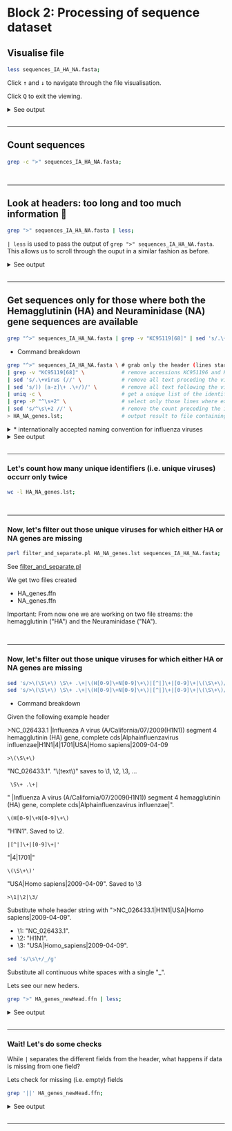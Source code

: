 # Block 2: Processing of sequence dataset

## Visualise file

```bash
less sequences_IA_HA_NA.fasta;
```
Click <kbd>↑</kbd> and <kbd>↓</kbd> to navigate through the file visualisation.

Click <kbd>Q</kbd> to exit the viewing.

<details>

<summary>See output</summary>

![](./images/sequences_IA_HA_NA_less.png)

</details>
<br/>

---
## Count sequences
```bash
grep -c ">" sequences_IA_HA_NA.fasta;
```
<br/>

---
## Look at headers: too long and too much information 🤮
```bash
grep ">" sequences_IA_HA_NA.fasta | less;
```
`| less` is used to pass the output of `grep ">" sequences_IA_HA_NA.fasta`. This allows us to scroll through the ouput in a similar fashion as before.

<details>

<summary>See output</summary>

![](./images/sequences_IA_HA_NA_less_headers.png)

</details>
<br/>

---
## Get sequences only for those where both the Hemagglutinin (HA) and Neuraminidase (NA) gene sequences are available
```bash
grep "^>" sequences_IA_HA_NA.fasta | grep -v "KC95119[68]" | sed 's/.\+virus (//' | sed 's/)) [a-z]\+ .\+/)/' | uniq -c | grep -P "^\s+2" | sed 's/^\s\+2 //' > HA_NA_genes.lst;
```

- Command breakdown

```bash
grep "^>" sequences_IA_HA_NA.fasta \ # grab only the header (lines starting with ">").
| grep -v "KC95119[68]" \            # remove accessions KC951196 and KC951198
| sed 's/.\+virus (//' \             # remove all text preceding the virus name*.
| sed 's/)) [a-z]\+ .\+/)/' \        # remove all text following the virus name*.
| uniq -c \                          # get a unique list of the identifiers and count the number of occurrences
| grep -P "^\s+2" \                  # select only those lines where exactly two sequences are found per unique identifier
| sed 's/^\s\+2 //' \                # remove the count preceding the identifier
> HA_NA_genes.lst;                   # output result to file containing the list
```

<details>

<summary>* internationally accepted naming convention for influenza viruses</summary>

![](./images/influenza_naming_diagram_CDC.jpg)

Source: Modified from http://www.ncbi.nlm.nih.gov/pmc/articles/PMC2395936/pdf/bullwho00427-0070.pdf

</details>

<details>

<summary>See output</summary>

```bash
grep "^>" sequences_IA_HA_NA.fasta | grep -v "KC95119[68]" | less;
```

![](./images/HA_NA_genes_01.png)

```bash
grep "^>" sequences_IA_HA_NA.fasta | grep -v "KC95119[68]" | sed 's/.\+virus (//' | less;
```

![](./images/HA_NA_genes_02.png)

```bash
grep "^>" sequences_IA_HA_NA.fasta | grep -v "KC95119[68]" | sed 's/.\+virus (//'  | sed 's/)) [a-z]\+ .\+/)/' | less;
```

![](./images/HA_NA_genes_03.png)

```bash
grep "^>" sequences_IA_HA_NA.fasta | grep -v "KC95119[68]" | sed 's/.\+virus (//'  | sed 's/)) [a-z]\+ .\+/)/' | uniq -c | less;
```

![](./images/HA_NA_genes_04.png)

```bash
grep "^>" sequences_IA_HA_NA.fasta | grep -v "KC95119[68]" | sed 's/.\+virus (//'  | sed 's/)) [a-z]\+ .\+/)/' | uniq -c | grep -P "^\s+2" | less;
```

![](./images/HA_NA_genes_05.png)

```bash
grep "^>" sequences_IA_HA_NA.fasta | grep -v "KC95119[68]" | sed 's/.\+virus (//'  | sed 's/)) [a-z]\+ .\+/)/' | uniq -c | grep -P "^\s+2" | sed 's/^\s\+2 //' | less;
```

![](./images/HA_NA_genes_06.png)

</details>
<br/>

---
### Let's count how many unique identifiers (i.e. unique viruses) occurr **only** twice
```bash
wc -l HA_NA_genes.lst;
```
<br/>

---
### Now, let's filter out those unique viruses for which either HA or NA genes are missing 
```bash
perl filter_and_separate.pl HA_NA_genes.lst sequences_IA_HA_NA.fasta;
```
See [filter_and_separate.pl](./scripts/filter_and_separate.pl)

We get two files created
   - HA_genes.ffn
   - NA_genes.ffn

Important: From now one we are working on two file streams: the hemagglutinin ("HA") and the Neuraminidase ("NA").

<br/>

---
### Now, let's filter out those unique viruses for which either HA or NA genes are missing 
```bash
sed 's/>\(\S\+\) \S\+ .\+|\(H[0-9]\+N[0-9]\+\)|[^|]\+|[0-9]\+|\(\S\+\)/>\1|\2|\3/' HA_genes.ffn | sed 's/\s\+/_/g' > HA_genes_newHead.ffn;
sed 's/>\(\S\+\) \S\+ .\+|\(H[0-9]\+N[0-9]\+\)|[^|]\+|[0-9]\+|\(\S\+\)/>\1|\2|\3/' NA_genes.ffn | sed 's/\s\+/_/g' > NA_genes_newHead.ffn;
```

- Command breakdown

Given the following example header

\>NC_026433.1 |Influenza A virus (A/California/07/2009(H1N1)) segment 4 hemagglutinin (HA) gene, complete cds|Alphainfluenzavirus influenzae|H1N1|4|1701|USA|Homo sapiens|2009-04-09

```regex
>\(\S\+\)
```

"NC_026433.1". "\\\(text\\\)" saves to \\1, \\2, \\3, ...


```regex
 \S\+ .\+|
```

" |Influenza A virus (A/California/07/2009(H1N1)) segment 4 hemagglutinin (HA) gene, complete cds|Alphainfluenzavirus influenzae|".

```regex
\(H[0-9]\+N[0-9]\+\)
```
"H1N1". Saved to \\2.

```regex
|[^|]\+|[0-9]\+|'
```
"|4|1701|"

```regex
\(\S\+\)'
```
"USA|Homo sapiens|2009-04-09". Saved to \\3

```regex
>\1|\2|\3/
```
Substitute whole header string with ">NC_026433.1|H1N1|USA|Homo sapiens|2009-04-09".
- \\1: "NC_026433.1".
- \\2: "H1N1".
- \\3: "USA|Homo_sapiens|2009-04-09".

```bash
sed 's/\s\+/_/g'
```
Substitute all continuous white spaces with a single "_".

Lets see our new heders.
```bash
grep ">" HA_genes_newHead.ffn | less;
```

<details>

<summary>See output</summary>

![](./images/HA_genes_newHead.png)

</details>
<br/>

---
### Wait! Let's do some checks

While `|` separates the different fields from the header, what happens if data is missing from one field?

Lets check for missing (i.e. empty) fields

```bash
grep '||' HA_genes_newHead.ffn;
```

<details>

<summary>See output</summary>

![](./images/HA_genes_newHead_missingField.png)

</details>
<br/>

---
